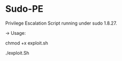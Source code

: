 # Sudo-PE
Privilege Escalation Script running under sudo 1.8.27.

-> Usage:

chmod +x exploit.sh

./exploit.Sh
